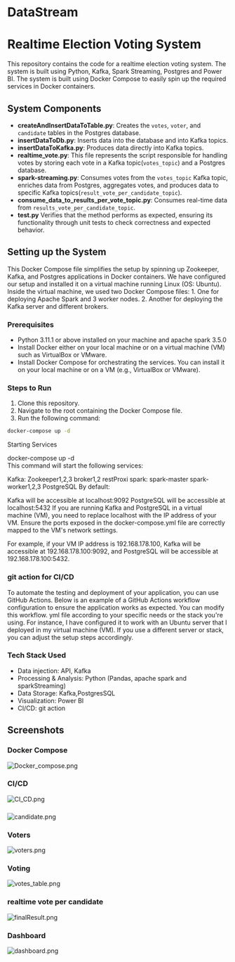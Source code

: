 # DataStream
Realtime Election Voting System
===============================

This repository contains the code for a realtime election voting system. The system is built using Python, Kafka, Spark Streaming, Postgres and Power BI. The system is built using Docker Compose to easily spin up the required services in Docker containers.




## System Components
- **createAndInsertDataToTable.py**: Creates the `votes`, `voter`, and `candidate` tables in the Postgres database. 
- **insertDataToDb.py**: Inserts data into the database and into Kafka topics.
- **insertDataToKafka.py**: Produces data directly into Kafka topics.
- **realtime_vote.py**: This file represents the script responsible for handling votes by storing each vote in a Kafka topic(`votes_topic`) and a Postgres database.
- **spark-streaming.py**: Consumes votes from the `votes_topic` Kafka topic, enriches data from Postgres, aggregates votes, and produces data to specific Kafka topics(`result_vote_per_candidate_topic`).
- **consume_data_to_results_per_vote_topic.py**: Consumes real-time data from `results_vote_per_candidate_topic`.
- **test.py** Verifies that the method performs as expected, ensuring its functionality through unit tests to check correctness and expected behavior.

## Setting up the System
This Docker Compose file simplifies the setup by spinning up Zookeeper, Kafka, and Postgres applications in Docker containers. 
We have configured our setup and installed it on a virtual machine running Linux (OS: Ubuntu). 
Inside the virtual machine, we used two Docker Compose files: 1. One for deploying Apache Spark and 3 worker nodes. 2.
Another for deploying the Kafka server and different brokers.


### Prerequisites
- Python 3.11.1 or above installed on your machine and apache spark 3.5.0
- Install Docker either on your local machine or on a virtual machine (VM) such as VirtualBox or VMware.
- Install Docker Compose for orchestrating the services. You can install it on your local machine or on a VM (e.g., VirtualBox or VMware).


### Steps to Run
1. Clone this repository.
2. Navigate to the root containing the Docker Compose file.
3. Run the following command:

```bash
docker-compose up -d
```
Starting Services

docker-compose up -d  
This command will start the following services:

Kafka:
Zookeeper1,2,3
broker1,2
restProxi
spark:
spark-master
spark-worker1,2,3
PostgreSQL
By default:

Kafka will be accessible at localhost:9092
PostgreSQL will be accessible at localhost:5432
If you are running Kafka and PostgreSQL in a virtual machine (VM), you need to replace localhost with the IP address of your VM. Ensure the ports exposed in the docker-compose.yml file are correctly mapped to the VM's network settings.

For example, if your VM IP address is 192.168.178.100, Kafka will be accessible at 192.168.178.100:9092, and PostgreSQL will be accessible at 192.168.178.100:5432.

### git action for CI/CD
To automate the testing and deployment of your application, you can use GitHub Actions. Below is an example of a GitHub Actions workflow configuration to ensure the application works as expected.
You can modify this workflow. yml file according to your specific needs or the stack you're using. For instance, I have configured it to work with an Ubuntu server that I deployed in my virtual machine (VM). If you use a different server or stack, you can adjust the setup steps accordingly.

### Tech Stack Used
- Data injection: API, Kafka
- Processing & Analysis: Python (Pandas, apache spark and sparkStreaming)
- Data Storage: Kafka,PostgresSQL
- Visualization: Power BI
- CI/CD: git action


## Screenshots
###
### Docker Compose 
![Docker_compose.png](image%2FDocker_compose.png)

### CI/CD 
![CI_CD.png](image%2FCI_CD.png)
###
![candidate.png](image%2Fcandidate.png)

### Voters
![voters.png](image%2Fvoters.png)

### Voting
![votes_table.png](image%2Fvotes_table.png)

### realtime vote per candidate
![finalResult.png](image%2FfinalResult.png)

### Dashboard
![dashboard.png](image%2Fdashboard.png)


